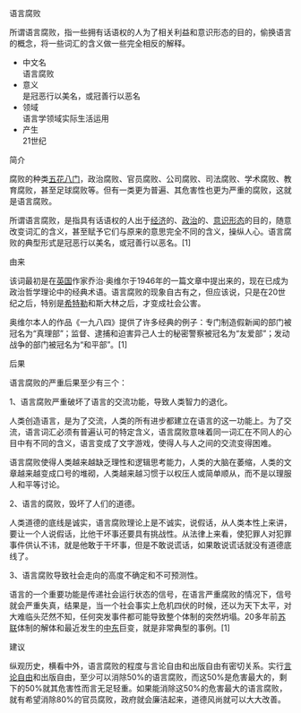    

语言腐败

所谓语言腐败，指一些拥有话语权的人为了相关利益和意识形态的目的，偷换语言的概念，将一些词汇的含义做一些完全相反的解释。

-   中文名  
    语言腐败
-   意义  
    是冠恶行以美名，或冠善行以恶名
-   领域  
    语言学领域实际生活运用
-   产生  
    21世纪

简介

腐败的种类[五花八门](https://baike.baidu.com/item/%E4%BA%94%E8%8A%B1%E5%85%AB%E9%97%A8)，政治腐败、官员腐败、公司腐败、司法腐败、学术腐败、教育腐败，甚至足球腐败等。但有一类更为普遍、其危害性也更为严重的腐败，这就是语言腐败。

所谓语言腐败，是指具有话语权的人出于[经济](https://baike.baidu.com/item/%E7%BB%8F%E6%B5%8E)的、[政治](https://baike.baidu.com/item/%E6%94%BF%E6%B2%BB)的、[意识形态](https://baike.baidu.com/item/%E6%84%8F%E8%AF%86%E5%BD%A2%E6%80%81)的目的，随意改变词汇的含义，甚至赋予它们与原来的意思完全不同的含义，操纵人心。语言腐败的典型形式是冠恶行以美名，或冠善行以恶名。\[1\]

由来

该词最初是在[英国](https://baike.baidu.com/item/%E8%8B%B1%E5%9B%BD)作家乔治·奥维尔于1946年的一篇文章中提出来的，现在已成为政治哲学理论中的经典术语。语言腐败的现象自古有之，但应该说，只是在20世纪之后，特别是[希特勒](https://baike.baidu.com/item/%E5%B8%8C%E7%89%B9%E5%8B%92)和斯大林之后，才变成社会公害。

奥维尔本人的作品《一九八四》提供了许多经典的例子：专门制造假新闻的部门被冠名为“真理部”；监督、逮捕和迫害异己人士的秘密警察被冠名为“友爱部”；发动战争的部门被冠名为“和平部”。\[1\]

后果

语言腐败的严重后果至少有三个：

1、语言腐败严重破坏了语言的交流功能，导致人类智力的退化。

人类创造语言，是为了交流，人类的所有进步都建立在语言的这一功能上。为了交流，语言词汇必须有普遍认可的特定含义，语言腐败意味着同一词汇在不同人的心目中有不同的含义，语言变成了文字游戏，使得人与人之间的交流变得困难。

语言腐败使得人类越来越缺乏理性和逻辑思考能力，人类的大脑在萎缩，人类的文章越来越变成口号的堆砌，人类越来越习惯于以权压人或简单顺从，而不是以理服人和平等讨论。

2、语言的腐败，毁坏了人们的道德。

人类道德的底线是诚实，语言腐败理论上是不诚实，说假话，从人类本性上来讲，要让一个人说假话，比他干坏事还要具有挑战性。从法律上来看，使犯罪人对犯罪事件供认不讳，就是他敢于干坏事，但是不敢说谎话，如果敢说谎话就没有道德底线了。

3、语言腐败导致社会走向的高度不确定和不可预测性。

语言的一个重要功能是传递社会运行状态的信号，在语言严重腐败的情况下，信号就会严重失真，结果是，当一个社会事实上危机四伏的时候，还以为天下太平，对大难临头茫然不知，任何突发事件都可能导致整个体制的突然坍塌。20多年前[苏联](https://baike.baidu.com/item/%E8%8B%8F%E8%81%94)体制的解体和最近发生的[中东](https://baike.baidu.com/item/%E4%B8%AD%E4%B8%9C)巨变，就是非常典型的事例。\[1\]

建议

纵观历史，横看中外，语言腐败的程度与言论自由和出版自由有密切关系。实行[言论自由](https://baike.baidu.com/item/%E8%A8%80%E8%AE%BA%E8%87%AA%E7%94%B1)和出版自由，至少可以消除50%的语言腐败，而这50%是危害最大的，剩下的50%就其危害性而言无足轻重。如果能消除这50%的危害最大的语言腐败，就有希望消除80%的官员腐败，政府就会廉洁起来，道德风尚就可以大大改善。